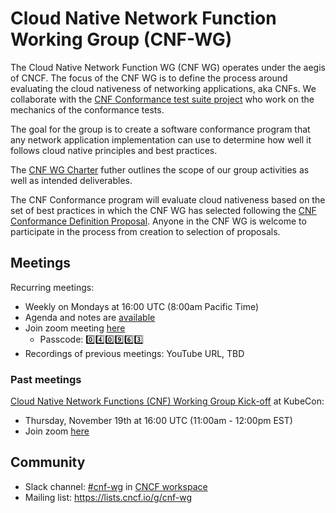 # Cloud Native Network Function Working Group (CNF-WG)


The Cloud Native Network Function WG (CNF WG) operates under the aegis of CNCF. The focus of the CNF WG is to define the process around evaluating the cloud nativeness of networking applications, aka CNFs. We collaborate with the [CNF Conformance test suite project](https://github.com/cncf/cnf-conformance/blob/master/README-testsuite.md) who work on the mechanics of the conformance tests.

The goal for the group is to create a software conformance program that any network application implementation can use to determine how well it follows cloud native principles and best practices.

The [CNF WG Charter](https://github.com/cncf/cnf-wg/blob/master/charter.md) futher outlines the scope of our group activities as well as intended deliverables.

The CNF Conformance program will evaluate cloud nativeness based on the set of best practices in which the CNF WG has selected following the [CNF Conformance Definition Proposal](ccdps). Anyone in the CNF WG is welcome to participate in the process from creation to selection of proposals.


## Meetings
Recurring meetings:
- Weekly on Mondays at 16:00 UTC (8:00am Pacific Time)
- Agenda and notes are [available](https://docs.google.com/document/d/1YFimQftjkTUsxNGTsKdakvP7cJtJgCTqViH2kwJOrsc/edit)
- Join zoom meeting [here](https://zoom.us/j/97556246445?pwd=VTMrSjRWQ3pSMVZGQmNRemEwUk14QT09)
  - Passcode: :zero::four::zero::nine::six::three:
- Recordings of previous meetings: YouTube URL, TBD

### Past meetings

[Cloud Native Network Functions (CNF) Working Group Kick-off](https://sched.co/fRkx) at KubeCon:
- Thursday, November 19th at 16:00 UTC (11:00am - 12:00pm EST)
- Join zoom [here](https://zoom.us/j/92899637746)

## Community
- Slack channel: [#cnf-wg](https://cloud-native.slack.com/archives/C01F1LVAQCC) in [CNCF workspace](https://slack.cncf.io/)
- Mailing list: https://lists.cncf.io/g/cnf-wg
